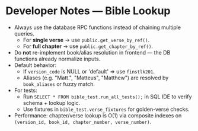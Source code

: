 # Developer Notes — Bible Lookup

- Always use the database RPC functions instead of chaining multiple queries.
  - For **single verse** → use `public.get_verse_by_ref()`.
  - For **full chapter** → use `public.get_chapter_by_ref()`.
- Do **not** re-implement book/alias resolution in frontend — the DB functions already normalize inputs.
- Default behavior:
  - If `version_code` is NULL or 'default' ⇒ use `finstlk201`.
  - Aliases (e.g. "Matt.", "Matteus", "Matthew") are resolved by `book_aliases` or fuzzy match.
- For tests:
  - Run `SELECT * FROM bible_test.run_all_tests();` in SQL IDE to verify schema + lookup logic.
  - Use fixtures in `bible_test.verse_fixtures` for golden-verse checks.
- Performance: chapter/verse lookup is O(1) via composite indexes on `(version_id, book_id, chapter_number, verse_number)`.
